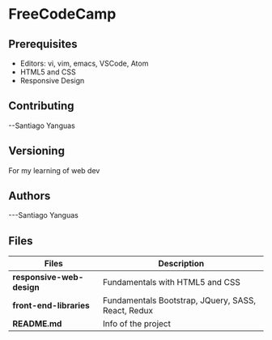 # FreeCodeCamp

## Prerequisites

- Editors: vi, vim, emacs, VSCode, Atom
- HTML5 and CSS
- Responsive Design

## Contributing

--Santiago Yanguas

## Versioning

For my learning of web dev

## Authors

---Santiago Yanguas

## Files

| Files                     | Description                                        |
| ------------------------- | -------------------------------------------------- |
| **responsive-web-design** | Fundamentals with HTML5 and CSS                    |
| **front-end-libraries**   | Fundamentals Bootstrap, JQuery, SASS, React, Redux |
| **README.md**             | Info of the project                                |

